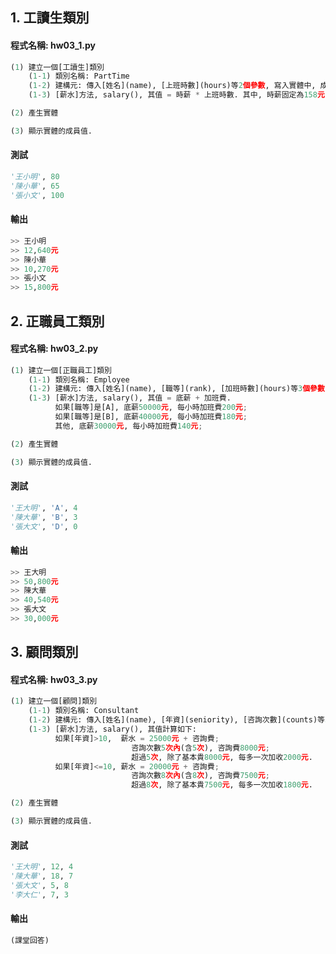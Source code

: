 ## 1. 工讀生類別

#### 程式名稱: hw03_1.py
``` python
(1) 建立一個[工讀生]類別
    (1-1) 類別名稱: PartTime
    (1-2) 建構元: 傳入[姓名](name), [上班時數](hours)等2個參數, 寫入實體中, 成為實體的成員.
    (1-3) [薪水]方法, salary(), 其值 = 時薪 * 上班時數. 其中, 時薪固定為158元. 

(2) 產生實體

(3) 顯示實體的成員值.
```

#### 測試
``` python
'王小明', 80
'陳小華', 65
'張小文', 100
```

#### 輸出
``` python
>> 王小明
>> 12,640元
>> 陳小華
>> 10,270元
>> 張小文
>> 15,800元
```


## 2. 正職員工類別

#### 程式名稱: hw03_2.py
``` python
(1) 建立一個[正職員工]類別
    (1-1) 類別名稱: Employee
    (1-2) 建構元: 傳入[姓名](name), [職等](rank), [加班時數](hours)等3個參數, 寫入實體中, 成為實體的成員.
    (1-3) [薪水]方法, salary(), 其值 = 底薪 + 加班費.
          如果[職等]是[A], 底薪50000元, 每小時加班費200元;
          如果[職等]是[B], 底薪40000元, 每小時加班費180元;
          其他, 底薪30000元, 每小時加班費140元;

(2) 產生實體

(3) 顯示實體的成員值.
```

#### 測試
``` python
'王大明', 'A', 4
'陳大華', 'B', 3
'張大文', 'D', 0
```

#### 輸出
``` python
>> 王大明
>> 50,800元
>> 陳大華
>> 40,540元
>> 張大文
>> 30,000元
```

## 3. 顧問類別

#### 程式名稱: hw03_3.py
``` python
(1) 建立一個[顧問]類別
    (1-1) 類別名稱: Consultant
    (1-2) 建構元: 傳入[姓名](name), [年資](seniority), [咨詢次數](counts)等3個參數, 寫入實體中, 成為實體的成員.
    (1-3) [薪水]方法, salary(), 其值計算如下:
          如果[年資]>10,  薪水 = 25000元 + 咨詢費;
                           咨詢次數5次內(含5次), 咨詢費8000元;
                           超過5次, 除了基本貴8000元, 每多一次加收2000元.
          如果[年資]<=10, 薪水 = 20000元 + 咨詢費;
                           咨詢次數8次內(含8次), 咨詢費7500元;
                           超過8次, 除了基本貴7500元, 每多一次加收1800元.

(2) 產生實體

(3) 顯示實體的成員值.
```

#### 測試
``` python
'王大明', 12, 4
'陳大華', 18, 7
'張大文', 5, 8
'李大仁', 7, 3
```

#### 輸出
``` python
(課堂回答)
```
